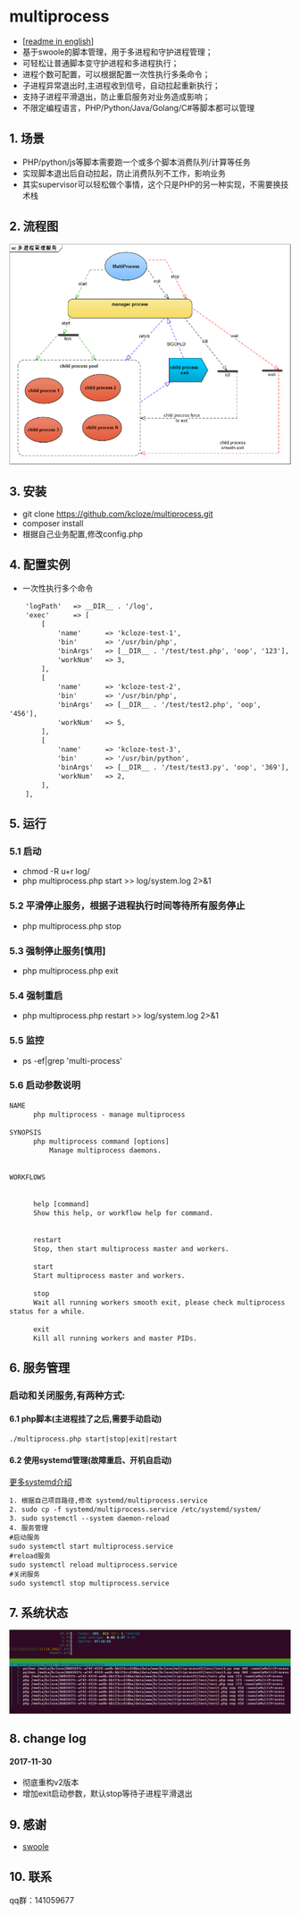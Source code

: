 # multiprocess


* [[readme in english]](README.en.md)
* 基于swoole的脚本管理，用于多进程和守护进程管理；
* 可轻松让普通脚本变守护进程和多进程执行；
* 进程个数可配置，可以根据配置一次性执行多条命令；
* 子进程异常退出时,主进程收到信号，自动拉起重新执行；
* 支持子进程平滑退出，防止重启服务对业务造成影响；
* 不限定编程语言，PHP/Python/Java/Golang/C#等脚本都可以管理

## 1. 场景

* PHP/python/js等脚本需要跑一个或多个脚本消费队列/计算等任务
* 实现脚本退出后自动拉起，防止消费队列不工作，影响业务
* 其实supervisor可以轻松做个事情，这个只是PHP的另一种实现，不需要换技术栈

## 2. 流程图
![流程图](flow.png)


## 3. 安装
* git clone https://github.com/kcloze/multiprocess.git
* composer install
* 根据自己业务配置,修改config.php


## 4. 配置实例
* 一次性执行多个命令
```
    'logPath'   => __DIR__ . '/log',
    'exec'      => [
        [
            'name'      => 'kcloze-test-1',
            'bin'       => '/usr/bin/php',
            'binArgs'   => [__DIR__ . '/test/test.php', 'oop', '123'],
            'workNum'   => 3,
        ],
        [
            'name'      => 'kcloze-test-2',
            'bin'       => '/usr/bin/php',
            'binArgs'   => [__DIR__ . '/test/test2.php', 'oop', '456'],
            'workNum'   => 5,
        ],
        [
            'name'      => 'kcloze-test-3',
            'bin'       => '/usr/bin/python',
            'binArgs'   => [__DIR__ . '/test/test3.py', 'oop', '369'],
            'workNum'   => 2,
        ],
    ],

```
## 5. 运行

### 5.1 启动
* chmod -R u+r log/
* php multiprocess.php start >> log/system.log 2>&1
### 5.2 平滑停止服务，根据子进程执行时间等待所有服务停止
* php multiprocess.php stop
### 5.3 强制停止服务[慎用]
* php multiprocess.php exit
### 5.4 强制重启
* php multiprocess.php restart >> log/system.log 2>&1
### 5.5 监控
* ps -ef|grep 'multi-process'

### 5.6 启动参数说明
```
NAME
      php multiprocess - manage multiprocess

SYNOPSIS
      php multiprocess command [options]
          Manage multiprocess daemons.


WORKFLOWS


      help [command]
      Show this help, or workflow help for command.


      restart
      Stop, then start multiprocess master and workers.

      start
      Start multiprocess master and workers.

      stop
      Wait all running workers smooth exit, please check multiprocess status for a while.

      exit
      Kill all running workers and master PIDs.

```
## 6. 服务管理
### 启动和关闭服务,有两种方式:

#### 6.1 php脚本(主进程挂了之后,需要手动启动)
```
./multiprocess.php start|stop|exit|restart

```



#### 6.2 使用systemd管理(故障重启、开机自启动)
[更多systemd介绍](https://www.swoole.com/wiki/page/699.html)

```
1. 根据自己项目路径,修改 systemd/multiprocess.service
2. sudo cp -f systemd/multiprocess.service /etc/systemd/system/
3. sudo systemctl --system daemon-reload
4. 服务管理
#启动服务
sudo systemctl start multiprocess.service
#reload服务
sudo systemctl reload multiprocess.service
#关闭服务
sudo systemctl stop multiprocess.service
```


## 7. 系统状态

![监控图](monitor.png)

## 8. change log

#### 2017-11-30
* 彻底重构v2版本
* 增加exit启动参数，默认stop等待子进程平滑退出


## 9. 感谢

* [swoole](http://www.swoole.com/)

## 10. 联系

qq群：141059677

